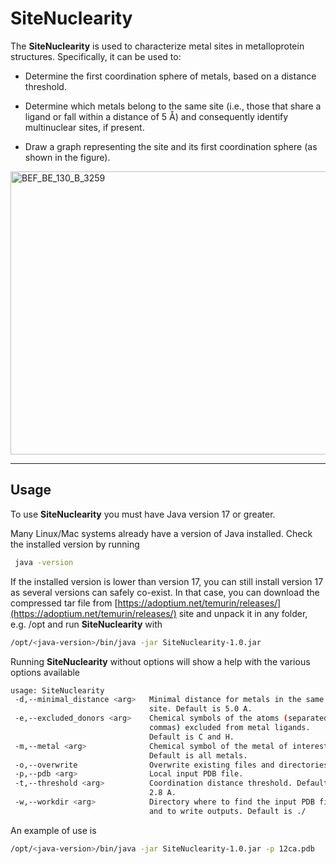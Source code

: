 # SiteNuclearity

The **SiteNuclearity** is used to characterize metal sites in metalloprotein structures.
Specifically, it can be used to:

- Determine the first coordination sphere of metals, based on a distance
threshold.

- Determine which metals belong to the same site (i.e., those that share a
ligand or fall within a distance of 5 Å) and consequently identify
multinuclear sites, if present.

- Draw a graph representing the site and its first coordination sphere (as
shown in the figure).

<img width="582" height="453" alt="BEF_BE_130_B_3259" src="https://github.com/user-attachments/assets/6ba7c3db-7bc3-4f8d-b563-c28ba3362285" />

---

## Usage

To use **SiteNuclearity** you must have Java version 17 or greater.

Many Linux/Mac systems already have a version of Java installed. Check the installed version by running

```bash
 java -version
 ```

If the installed version is lower than version 17, you can still install version 17 as several versions can safely co-exist.
In that case, you can download the compressed tar file from [https://adoptium.net/temurin/releases/](https://adoptium.net/temurin/releases/) site and unpack it in any folder, e.g. /opt and run **SiteNuclearity** with

```bash
/opt/<java-version>/bin/java -jar SiteNuclearity-1.0.jar
```

Running **SiteNuclearity** without options will show a help with the various options available

```bash
usage: SiteNuclearity
 -d,--minimal_distance <arg>   Minimal distance for metals in the same
                               site. Default is 5.0 A.
 -e,--excluded_donors <arg>    Chemical symbols of the atoms (separated by
                               commas) excluded from metal ligands.
                               Default is C and H.
 -m,--metal <arg>              Chemical symbol of the metal of interest.
                               Default is all metals.
 -o,--overwrite                Overwrite existing files and directories.
 -p,--pdb <arg>                Local input PDB file.
 -t,--threshold <arg>          Coordination distance threshold. Default is
                               2.8 A.
 -w,--workdir <arg>            Directory where to find the input PDB files
                               and to write outputs. Default is ./
```

An example of use is

```bash
/opt/<java-version>/bin/java -jar SiteNuclearity-1.0.jar -p 12ca.pdb 
```
